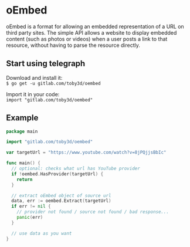 # oEmbed
oEmbed is a format for allowing an embedded representation of a URL on third party sites. The simple API allows a website to display embedded content (such as photos or videos) when a user posts a link to that resource, without having to parse the resource directly.

## Start using telegraph
Download and install it:  
`$ go get -u gitlab.com/toby3d/oembed`

Import it in your code:  
`import "gitlab.com/toby3d/oembed"`

## Example
```go
package main

import "gitlab.com/toby3d/oembed"

var targetUrl = "https://www.youtube.com/watch?v=8jPQjjsBbIc"

func main() {
  // optional: checks what url has YouTube provider
  if !oembed.HasProvider(targetUrl) {
    return
  }

  // extract oEmbed object of source url
  data, err := oembed.Extract(targetUrl)
  if err != nil {
    // provider not found / source not found / bad response...
    panic(err)
  }

  // use data as you want
}
```
